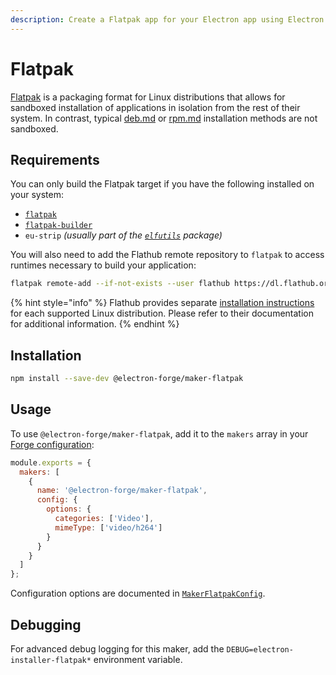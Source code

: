 ```yaml
---
description: Create a Flatpak app for your Electron app using Electron Forge.
---
```


# Flatpak

[Flatpak](https://flatpak.org/) is a packaging format for Linux distributions that allows for sandboxed installation of applications in isolation from the rest of their system. In contrast, typical [deb.md](deb.md "mention") or [rpm.md](rpm.md "mention") installation methods are not sandboxed.

## Requirements

You can only build the Flatpak target if you have the following installed on your system:

* [`flatpak`](https://docs.flatpak.org/en/latest/flatpak-command-reference.html#flatpak)
* [`flatpak-builder`](https://docs.flatpak.org/en/latest/flatpak-builder-command-reference.html#flatpak-builder)
* `eu-strip` _(usually part of the_ [_`elfutils`_](https://sourceware.org/elfutils/) _package)_

You will also need to add the Flathub remote repository to `flatpak` to access runtimes necessary to build your application:

```sh
flatpak remote-add --if-not-exists --user flathub https://dl.flathub.org/repo/flathub.flatpakrepo
```

{% hint style="info" %}
Flathub provides separate [installation instructions](https://flathub.org/setup) for each supported Linux distribution. Please refer to their documentation for additional information.
{% endhint %}

## Installation

```sh
npm install --save-dev @electron-forge/maker-flatpak
```

## Usage

To use `@electron-forge/maker-flatpak`, add it to the `makers` array in your [Forge configuration](../configuration.md):

```javascript
module.exports = {
  makers: [
    {
      name: '@electron-forge/maker-flatpak',
      config: {
        options: {
          categories: ['Video'],
          mimeType: ['video/h264']
        }
      }
    }
  ]
};
```

Configuration options are documented in [`MakerFlatpakConfig`](https://js.electronforge.io/interfaces/_electron_forge_maker_flatpak.MakerFlatpakConfig.html).

## Debugging

For advanced debug logging for this maker, add the `DEBUG=electron-installer-flatpak*` environment variable.
